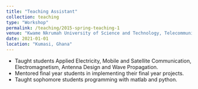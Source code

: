```yaml
---
title: "Teaching Assistant"
collection: teaching
type: "Workshop"
permalink: /teaching/2015-spring-teaching-1
venue: "Kwame Nkrumah University of Science and Technology, Telecommunication Engineering"
date: 2021-01-01
location: "Kumasi, Ghana"
---
```


* Taught students Applied Electricity, Mobile and Satellite Communication, Electromagnetism, Antenna Design and Wave Propagation.
* Mentored final year students in implementing their final year projects.
* Taught sophomore students programming with matlab and python.



